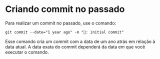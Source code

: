 # Criando commit no passado

Para realizar um commit no passado, use o comando:

```shell
git commit --date="1 year ago" -m "🎉: initial commit"
```

Esse comando cria um commit com a data de um ano atrás em relação à data atual. A data exata do commit dependerá da data em que você executar o comando.